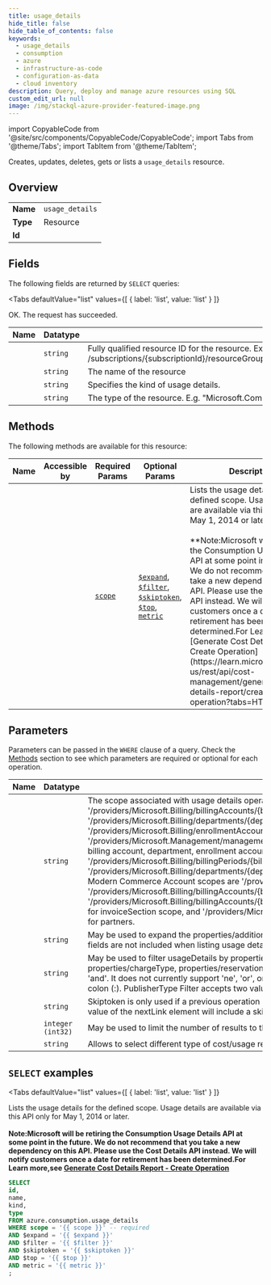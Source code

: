 ```yaml
--- 
title: usage_details
hide_title: false
hide_table_of_contents: false
keywords:
  - usage_details
  - consumption
  - azure
  - infrastructure-as-code
  - configuration-as-data
  - cloud inventory
description: Query, deploy and manage azure resources using SQL
custom_edit_url: null
image: /img/stackql-azure-provider-featured-image.png
---
```


import CopyableCode from '@site/src/components/CopyableCode/CopyableCode';
import Tabs from '@theme/Tabs';
import TabItem from '@theme/TabItem';

Creates, updates, deletes, gets or lists a <code>usage_details</code> resource.

## Overview
<table><tbody>
<tr><td><b>Name</b></td><td><code>usage_details</code></td></tr>
<tr><td><b>Type</b></td><td>Resource</td></tr>
<tr><td><b>Id</b></td><td><CopyableCode code="azure.consumption.usage_details" /></td></tr>
</tbody></table>

## Fields

The following fields are returned by `SELECT` queries:

<Tabs
    defaultValue="list"
    values={[
        { label: 'list', value: 'list' }
    ]}
>
<TabItem value="list">

OK. The request has succeeded.

<table>
<thead>
    <tr>
    <th>Name</th>
    <th>Datatype</th>
    <th>Description</th>
    </tr>
</thead>
<tbody>
<tr>
    <td><CopyableCode code="id" /></td>
    <td><code>string</code></td>
    <td>Fully qualified resource ID for the resource. Ex - /subscriptions/&#123;subscriptionId&#125;/resourceGroups/&#123;resourceGroupName&#125;/providers/&#123;resourceProviderNamespace&#125;/&#123;resourceType&#125;/&#123;resourceName&#125;</td>
</tr>
<tr>
    <td><CopyableCode code="name" /></td>
    <td><code>string</code></td>
    <td>The name of the resource</td>
</tr>
<tr>
    <td><CopyableCode code="kind" /></td>
    <td><code>string</code></td>
    <td>Specifies the kind of usage details.</td>
</tr>
<tr>
    <td><CopyableCode code="type" /></td>
    <td><code>string</code></td>
    <td>The type of the resource. E.g. "Microsoft.Compute/virtualMachines" or "Microsoft.Storage/storageAccounts"</td>
</tr>
</tbody>
</table>
</TabItem>
</Tabs>

## Methods

The following methods are available for this resource:

<table>
<thead>
    <tr>
    <th>Name</th>
    <th>Accessible by</th>
    <th>Required Params</th>
    <th>Optional Params</th>
    <th>Description</th>
    </tr>
</thead>
<tbody>
<tr>
    <td><a href="#list"><CopyableCode code="list" /></a></td>
    <td><CopyableCode code="select" /></td>
    <td><a href="#parameter-scope"><code>scope</code></a></td>
    <td><a href="#parameter-$expand"><code>$expand</code></a>, <a href="#parameter-$filter"><code>$filter</code></a>, <a href="#parameter-$skiptoken"><code>$skiptoken</code></a>, <a href="#parameter-$top"><code>$top</code></a>, <a href="#parameter-metric"><code>metric</code></a></td>
    <td>Lists the usage details for the defined scope. Usage details are available via this API only for May 1, 2014 or later.<br /><br />**Note:Microsoft will be retiring the Consumption Usage Details API at some point in the future. We do not recommend that you take a new dependency on this API. Please use the Cost Details API instead. We will notify customers once a date for retirement has been determined.For Learn more,see [Generate Cost Details Report - Create Operation](https://learn.microsoft.com/en-us/rest/api/cost-management/generate-cost-details-report/create-operation?tabs=HTTP)**</td>
</tr>
</tbody>
</table>

## Parameters

Parameters can be passed in the `WHERE` clause of a query. Check the [Methods](#methods) section to see which parameters are required or optional for each operation.

<table>
<thead>
    <tr>
    <th>Name</th>
    <th>Datatype</th>
    <th>Description</th>
    </tr>
</thead>
<tbody>
<tr id="parameter-scope">
    <td><CopyableCode code="scope" /></td>
    <td><code>string</code></td>
    <td>The scope associated with usage details operations. This includes '/subscriptions/&#123;subscriptionId&#125;/' for subscription scope, '/providers/Microsoft.Billing/billingAccounts/&#123;billingAccountId&#125;' for Billing Account scope, '/providers/Microsoft.Billing/departments/&#123;departmentId&#125;' for Department scope, '/providers/Microsoft.Billing/enrollmentAccounts/&#123;enrollmentAccountId&#125;' for EnrollmentAccount scope and '/providers/Microsoft.Management/managementGroups/&#123;managementGroupId&#125;' for Management Group scope. For subscription, billing account, department, enrollment account and management group, you can also add billing period to the scope using '/providers/Microsoft.Billing/billingPeriods/&#123;billingPeriodName&#125;'. For e.g. to specify billing period at department scope use '/providers/Microsoft.Billing/departments/&#123;departmentId&#125;/providers/Microsoft.Billing/billingPeriods/&#123;billingPeriodName&#125;'. Also, Modern Commerce Account scopes are '/providers/Microsoft.Billing/billingAccounts/&#123;billingAccountId&#125;' for billingAccount scope, '/providers/Microsoft.Billing/billingAccounts/&#123;billingAccountId&#125;/billingProfiles/&#123;billingProfileId&#125;' for billingProfile scope, '/providers/Microsoft.Billing/billingAccounts/&#123;billingAccountId&#125;/billingProfiles/&#123;billingProfileId&#125;/invoiceSections/&#123;invoiceSectionId&#125;' for invoiceSection scope, and '/providers/Microsoft.Billing/billingAccounts/&#123;billingAccountId&#125;/customers/&#123;customerId&#125;' specific for partners.</td>
</tr>
<tr id="parameter-$expand">
    <td><CopyableCode code="$expand" /></td>
    <td><code>string</code></td>
    <td>May be used to expand the properties/additionalInfo or properties/meterDetails within a list of usage details. By default, these fields are not included when listing usage details.</td>
</tr>
<tr id="parameter-$filter">
    <td><CopyableCode code="$filter" /></td>
    <td><code>string</code></td>
    <td>May be used to filter usageDetails by properties/resourceGroup, properties/resourceName, properties/resourceId, properties/chargeType, properties/reservationId, properties/publisherType or tags. The filter supports 'eq', 'lt', 'gt', 'le', 'ge', and 'and'. It does not currently support 'ne', 'or', or 'not'. Tag filter is a key value pair string where key and value is separated by a colon (:). PublisherType Filter accepts two values azure and marketplace and it is currently supported for Web Direct Offer Type</td>
</tr>
<tr id="parameter-$skiptoken">
    <td><CopyableCode code="$skiptoken" /></td>
    <td><code>string</code></td>
    <td>Skiptoken is only used if a previous operation returned a partial result. If a previous response contains a nextLink element, the value of the nextLink element will include a skiptoken parameter that specifies a starting point to use for subsequent calls.</td>
</tr>
<tr id="parameter-$top">
    <td><CopyableCode code="$top" /></td>
    <td><code>integer (int32)</code></td>
    <td>May be used to limit the number of results to the most recent N usageDetails.</td>
</tr>
<tr id="parameter-metric">
    <td><CopyableCode code="metric" /></td>
    <td><code>string</code></td>
    <td>Allows to select different type of cost/usage records.</td>
</tr>
</tbody>
</table>

## `SELECT` examples

<Tabs
    defaultValue="list"
    values={[
        { label: 'list', value: 'list' }
    ]}
>
<TabItem value="list">

Lists the usage details for the defined scope. Usage details are available via this API only for May 1, 2014 or later.<br /><br />**Note:Microsoft will be retiring the Consumption Usage Details API at some point in the future. We do not recommend that you take a new dependency on this API. Please use the Cost Details API instead. We will notify customers once a date for retirement has been determined.For Learn more,see [Generate Cost Details Report - Create Operation](https://learn.microsoft.com/en-us/rest/api/cost-management/generate-cost-details-report/create-operation?tabs=HTTP)**

```sql
SELECT
id,
name,
kind,
type
FROM azure.consumption.usage_details
WHERE scope = '{{ scope }}' -- required
AND $expand = '{{ $expand }}'
AND $filter = '{{ $filter }}'
AND $skiptoken = '{{ $skiptoken }}'
AND $top = '{{ $top }}'
AND metric = '{{ metric }}'
;
```
</TabItem>
</Tabs>
